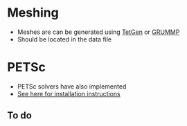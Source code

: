 # Meshing
- Meshes are can be generated using [TetGen](http://wias-berlin.de/software/index.jsp?id=TetGen&lang=1) or [GRUMMP](http://tetra.mech.ubc.ca/GRUMMP/)
- Should be located in the data file

# PETSc
- PETSc solvers have also implemented
- [See here for installation instructions](https://www.mcs.anl.gov/petsc/)

## To do

